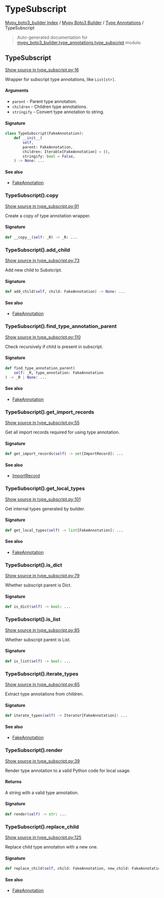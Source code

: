 # TypeSubscript

[Mypy_boto3_builder Index](../../README.md#mypy_boto3_builder-index) /
[Mypy Boto3 Builder](../index.md#mypy-boto3-builder) /
[Type Annotations](./index.md#type-annotations) /
TypeSubscript

> Auto-generated documentation for [mypy_boto3_builder.type_annotations.type_subscript](https://github.com/youtype/mypy_boto3_builder/blob/main/mypy_boto3_builder/type_annotations/type_subscript.py) module.

## TypeSubscript

[Show source in type_subscript.py:16](https://github.com/youtype/mypy_boto3_builder/blob/main/mypy_boto3_builder/type_annotations/type_subscript.py#L16)

Wrapper for subscript type annotations, like `List[str]`.

#### Arguments

- `parent` - Parent type annotation.
- `children` - Children type annotations.
- `stringify` - Convert type annotation to string.

#### Signature

```python
class TypeSubscript(FakeAnnotation):
    def __init__(
        self,
        parent: FakeAnnotation,
        children: Iterable[FakeAnnotation] = (),
        stringify: bool = False,
    ) -> None: ...
```

#### See also

- [FakeAnnotation](./fake_annotation.md#fakeannotation)

### TypeSubscript().__copy__

[Show source in type_subscript.py:91](https://github.com/youtype/mypy_boto3_builder/blob/main/mypy_boto3_builder/type_annotations/type_subscript.py#L91)

Create a copy of type annotation wrapper.

#### Signature

```python
def __copy__(self: _R) -> _R: ...
```

### TypeSubscript().add_child

[Show source in type_subscript.py:73](https://github.com/youtype/mypy_boto3_builder/blob/main/mypy_boto3_builder/type_annotations/type_subscript.py#L73)

Add new child to Substcript.

#### Signature

```python
def add_child(self, child: FakeAnnotation) -> None: ...
```

#### See also

- [FakeAnnotation](./fake_annotation.md#fakeannotation)

### TypeSubscript().find_type_annotation_parent

[Show source in type_subscript.py:110](https://github.com/youtype/mypy_boto3_builder/blob/main/mypy_boto3_builder/type_annotations/type_subscript.py#L110)

Check recursively if child is present in subscript.

#### Signature

```python
def find_type_annotation_parent(
    self: _R, type_annotation: FakeAnnotation
) -> _R | None: ...
```

#### See also

- [FakeAnnotation](./fake_annotation.md#fakeannotation)

### TypeSubscript().get_import_records

[Show source in type_subscript.py:55](https://github.com/youtype/mypy_boto3_builder/blob/main/mypy_boto3_builder/type_annotations/type_subscript.py#L55)

Get all import records required for using type annotation.

#### Signature

```python
def get_import_records(self) -> set[ImportRecord]: ...
```

#### See also

- [ImportRecord](../import_helpers/import_record.md#importrecord)

### TypeSubscript().get_local_types

[Show source in type_subscript.py:101](https://github.com/youtype/mypy_boto3_builder/blob/main/mypy_boto3_builder/type_annotations/type_subscript.py#L101)

Get internal types generated by builder.

#### Signature

```python
def get_local_types(self) -> list[FakeAnnotation]: ...
```

#### See also

- [FakeAnnotation](./fake_annotation.md#fakeannotation)

### TypeSubscript().is_dict

[Show source in type_subscript.py:79](https://github.com/youtype/mypy_boto3_builder/blob/main/mypy_boto3_builder/type_annotations/type_subscript.py#L79)

Whether subscript parent is Dict.

#### Signature

```python
def is_dict(self) -> bool: ...
```

### TypeSubscript().is_list

[Show source in type_subscript.py:85](https://github.com/youtype/mypy_boto3_builder/blob/main/mypy_boto3_builder/type_annotations/type_subscript.py#L85)

Whether subscript parent is List.

#### Signature

```python
def is_list(self) -> bool: ...
```

### TypeSubscript().iterate_types

[Show source in type_subscript.py:65](https://github.com/youtype/mypy_boto3_builder/blob/main/mypy_boto3_builder/type_annotations/type_subscript.py#L65)

Extract type annotations from children.

#### Signature

```python
def iterate_types(self) -> Iterator[FakeAnnotation]: ...
```

#### See also

- [FakeAnnotation](./fake_annotation.md#fakeannotation)

### TypeSubscript().render

[Show source in type_subscript.py:39](https://github.com/youtype/mypy_boto3_builder/blob/main/mypy_boto3_builder/type_annotations/type_subscript.py#L39)

Render type annotation to a valid Python code for local usage.

#### Returns

A string with a valid type annotation.

#### Signature

```python
def render(self) -> str: ...
```

### TypeSubscript().replace_child

[Show source in type_subscript.py:125](https://github.com/youtype/mypy_boto3_builder/blob/main/mypy_boto3_builder/type_annotations/type_subscript.py#L125)

Replace child type annotation with a new one.

#### Signature

```python
def replace_child(self, child: FakeAnnotation, new_child: FakeAnnotation) -> Self: ...
```

#### See also

- [FakeAnnotation](./fake_annotation.md#fakeannotation)
